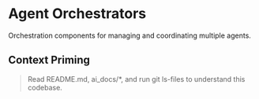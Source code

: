 # Agent Orchestrators

Orchestration components for managing and coordinating multiple agents.

## Context Priming
> Read README.md, ai_docs/*, and run git ls-files to understand this codebase. 